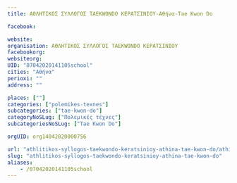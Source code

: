 ```yaml
---
title: ΑΘΛΗΤΙΚΟΣ ΣΥΛΛΟΓΟΣ TAEKWONDO ΚΕΡΑΤΣΙΝΙΟΥ-Αθήνα-Tae Kwon Do

facebook:

website:
organisation: ΑΘΛΗΤΙΚΟΣ ΣΥΛΛΟΓΟΣ TAEKWONDO ΚΕΡΑΤΣΙΝΙΟΥ
facebookorg:
websiteorg:
UID: "07042020141105school"
cities: "Αθήνα"
perioxi: ""
address: ""

places: [""]
categories: ["polemikes-texnes"]
subcategories: ["tae-kwon-do"]
categoryNoSLug: ["Πολεμικές τέχνες"]
subcategoriesNoSLug: ["Tae Kwon Do"]

orgUID: org14042020000756

url: "athlitikos-syllogos-taekwondo-keratsinioy-athina-tae-kwon-do/athina//"
slug: "athlitikos-syllogos-taekwondo-keratsinioy-athina-tae-kwon-do"
aliases:
    - /07042020141105school
---
```





